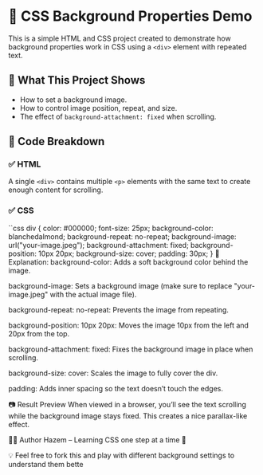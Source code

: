 # 🎨 CSS Background Properties Demo

This is a simple HTML and CSS project created to demonstrate how background properties work in CSS using a `<div>` element with repeated text.

## 🔧 What This Project Shows

- How to set a background image.
- How to control image position, repeat, and size.
- The effect of `background-attachment: fixed` when scrolling.

## 🧱 Code Breakdown

### ✅ HTML
A single `<div>` contains multiple `<p>` elements with the same text to create enough content for scrolling.

### ✅ CSS

``css
div {
    color: #000000;
    font-size: 25px; 
    background-color: blanchedalmond;
    background-repeat: no-repeat;
    background-image: url("your-image.jpeg");
    background-attachment: fixed;
    background-position: 10px 20px;
    background-size: cover;
    padding: 30px;
}
🧠 Explanation:
background-color: Adds a soft background color behind the image.

background-image: Sets a background image (make sure to replace "your-image.jpeg" with the actual image file).

background-repeat: no-repeat: Prevents the image from repeating.

background-position: 10px 20px: Moves the image 10px from the left and 20px from the top.

background-attachment: fixed: Fixes the background image in place when scrolling.

background-size: cover: Scales the image to fully cover the div.

padding: Adds inner spacing so the text doesn’t touch the edges.

📷 Result Preview
When viewed in a browser, you’ll see the text scrolling while the background image stays fixed. This creates a nice parallax-like effect.

🧑‍💻 Author
Hazem – Learning CSS one step at a time 💪

💡 Feel free to fork this and play with different background settings to understand them bette
